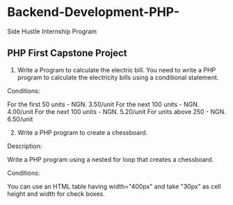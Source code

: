 # Backend-Development-PHP-
Side Hustle Internship Program 

## PHP First Capstone Project
1. Write a Program to calculate the electric bill.
You need to write a PHP program to calculate the electricity bills using a conditional statement.

Conditions:

For the first 50 units - NGN. 3.50/unit
For the next 100 units - NGN. 4.00/unit
For the next 100 units - NGN. 5.20/unit
For units above 250 - NGN. 6.50/unit

2.  Write a PHP program to create a chessboard.

Description:

Write a PHP program using a nested for loop that creates a chessboard.

Conditions:

You can use an HTML table having width="400px" and take "30px" as cell height and width for check boxes.
